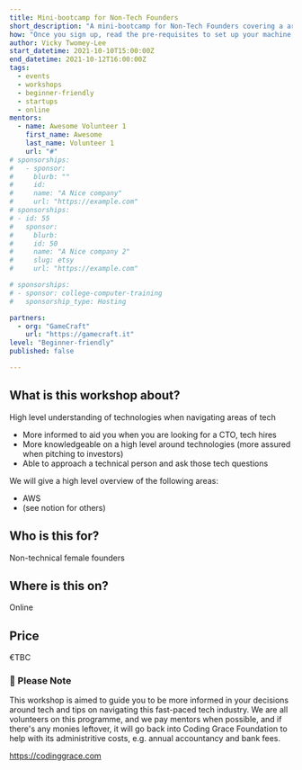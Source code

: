 ```yaml
---
title: Mini-bootcamp for Non-Tech Founders
short_description: "A mini-bootcamp for Non-Tech Founders covering a areas in tech while navigating the space"
how: "Once you sign up, read the pre-requisites to set up your machine, any questions, email contact@codinggrace.com. In the meantime, you will receive a link and details on videos to view before the workshop, and how to join the session and we will make sure everyone is setup before we proceed with the workshop. And ask questions at any time during the workshop, we have mentors on hand to help you."
author: Vicky Twomey-Lee
start_datetime: 2021-10-10T15:00:00Z
end_datetime: 2021-10-12T16:00:00Z
tags:
  - events
  - workshops
  - beginner-friendly
  - startups
  - online
mentors:
  - name: Awesome Volunteer 1
    first_name: Awesome
    last_name: Volunteer 1
    url: "#"
# sponsorships:
#   - sponsor:
#     blurb: ""
#     id:
#     name: "A Nice company"
#     url: "https://example.com"
# sponsorships:
# - id: 55
#   sponsor:
#     blurb: 
#     id: 50
#     name: "A Nice company 2"
#     slug: etsy
#     url: "https://example.com"

# sponsorships:
# - sponsor: college-computer-training
#   sponsorship_type: Hosting

partners:
  - org: "GameCraft"
    url: "https://gamecraft.it"
level: "Beginner-friendly"
published: false

---
```


## What is this workshop about?
High level understanding of technologies when navigating areas of tech

* More informed to aid you when you are looking for a CTO, tech hires
* More knowledgeable on a high level around technologies (more assured when pitching to investors)
* Able to approach a technical person and ask those tech questions 

We will give a high level overview of the following areas:

* AWS
*  (see notion for others)

## Who is this for?
Non-technical female founders

## Where is this on?
Online

## Price
€TBC

### 📍 Please Note

This workshop is aimed to guide you to be more informed in your decisions around tech and tips on navigating this fast-paced tech industry. We are all volunteers on this programme, and we pay mentors when possible, and if there's any monies leftover, it will go back into Coding Grace Foundation to help with its administritive costs, e.g. annual accountancy and bank fees.

https://codinggrace.com
